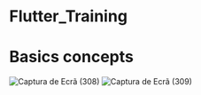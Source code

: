 # Flutter_Training
# Basics concepts 
![Captura de Ecrã (308)](https://user-images.githubusercontent.com/71661551/215003250-b851eb49-583a-4dd4-af66-d6315fe26955.png)
![Captura de Ecrã (309)](https://user-images.githubusercontent.com/71661551/215003287-023e4888-fa6a-47fe-8834-d035de613c88.png)
